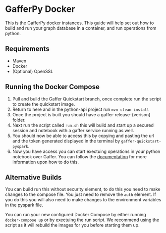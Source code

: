 # GafferPy Docker 
This is the GafferPy docker instances. This guide will help set out how to build and run your graph database in a container, and run operations from python.

## Requirements
- Maven
- Docker
- (Optional) OpenSSL

## Running the Docker Compose
1. Pull and build the Gaffer Quickstart branch, once complete run the script to create the quickstart image.
2. Return to here and in the python-api project run ``` mvn clean install ```
3. Once the project is built you should have a gaffer-release-{verison} folder.
4. Next run the script called ``` run.sh ``` this will build and start up a secured session and notebook with a gaffer service running as well.
5. You should now be able to access this by copying and pasting the url and the token generated displayed in the terminal by ```gaffer-quickstart-pyspark```. 
6. Now you have access you can start exectuing operations in your python notebook over Gaffer. You can follow the [documentation](https://gchq.github.io/gaffer-doc/) for more information upon how to do this.

## Alternative Builds
You can build run this without security element, to do this you need to make changes to the compose file. 
You just need to remove the ```auth``` element. If you do this you will also need to make changes to the environment variables in the pyspark file.

You can run your new configured Docker Compose by either running ```docker-compose up``` or by exectuing the run script. We recommend using the script as it will rebuild the images for you before starting them up.